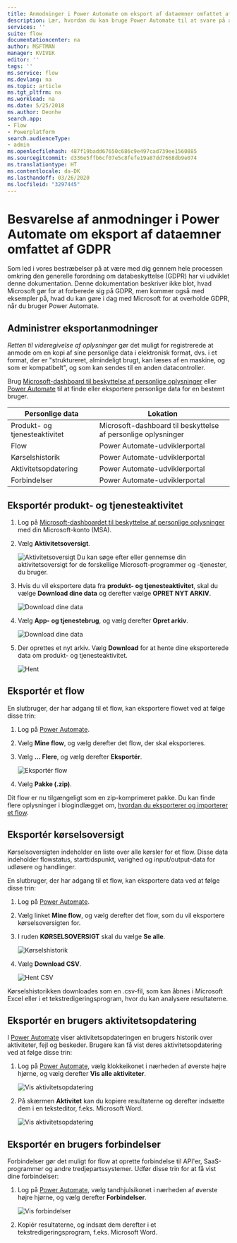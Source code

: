 ```yaml
---
title: Anmodninger i Power Automate om eksport af dataemner omfattet af GDPR for Microsoft-konti (MSA) | Microsoft Docs
description: Lær, hvordan du kan bruge Power Automate til at svare på anmodninger om eksport af dataemner omfattet af GPDR for Microsoft-konti.
services: ''
suite: flow
documentationcenter: na
author: MSFTMAN
manager: KVIVEK
editor: ''
tags: ''
ms.service: flow
ms.devlang: na
ms.topic: article
ms.tgt_pltfrm: na
ms.workload: na
ms.date: 5/25/2018
ms.author: Deonhe
search.app:
- Flow
- Powerplatform
search.audienceType:
- admin
ms.openlocfilehash: 487f19badd67650c686c9e497cad739ee1560885
ms.sourcegitcommit: d336e5ffb6cf07e5c8fefe19a87dd7668db9e074
ms.translationtype: HT
ms.contentlocale: da-DK
ms.lasthandoff: 03/26/2020
ms.locfileid: "3297445"
---
```

# <a name="responding-to-gdpr-data-subject-export-requests-for-power-automate"></a>Besvarelse af anmodninger i Power Automate om eksport af dataemner omfattet af GDPR


Som led i vores bestræbelser på at være med dig gennem hele processen omkring den generelle forordning om databeskyttelse (GDPR) har vi udviklet denne dokumentation. Denne dokumentation beskriver ikke blot, hvad Microsoft gør for at forberede sig på GDPR, men kommer også med eksempler på, hvad du kan gøre i dag med Microsoft for at overholde GDPR, når du bruger Power Automate.

## <a name="manage-export-requests"></a>Administrer eksportanmodninger

*Retten til videregivelse af oplysninger* gør det muligt for registrerede at anmode om en kopi af sine personlige data i elektronisk format, dvs. i et format, der er "struktureret, almindeligt brugt, kan læses af en maskine, og som er kompatibelt", og som kan sendes til en anden datacontroller.

Brug [Microsoft-dashboard til beskyttelse af personlige oplysninger](https://account.microsoft.com/privacy/) eller [Power Automate](https://flow.microsoft.com/) til at finde eller eksportere personlige data for en bestemt bruger.

|Personlige data|Lokation|
|-----------------|-------------------|
|Produkt- og tjenesteaktivitet|Microsoft-dashboard til beskyttelse af personlige oplysninger|
|Flow|Power Automate-udviklerportal|
|Kørselshistorik|Power Automate-udviklerportal|
|Aktivitetsopdatering|Power Automate-udviklerportal|
|Forbindelser|Power Automate-udviklerportal|

## <a name="export-product-and-service-activity"></a>Eksportér produkt- og tjenesteaktivitet

1. Log på [Microsoft-dashboardet til beskyttelse af personlige oplysninger](https://account.microsoft.com/privacy/) med din Microsoft-konto (MSA).
1. Vælg **Aktivitetsoversigt**.

    ![Aktivitetsoversigt](./media/gdpr-dsr-export-msa/activityhistory.png) Du kan søge efter eller gennemse din aktivitetsoversigt for de forskellige Microsoft-programmer og -tjenester, du bruger.
1. Hvis du vil eksportere data fra **produkt- og tjenesteaktivitet**, skal du vælge **Download dine data** og derefter vælge **OPRET NYT ARKIV**.

    ![Download dine data](./media/gdpr-dsr-export-msa/downloaddata.png)

1. Vælg **App- og tjenestebrug**, og vælg derefter **Opret arkiv**.

    ![Download dine data](./media/gdpr-dsr-export-msa/create-archive.png)
1. Der oprettes et nyt arkiv. Vælg **Download** for at hente dine eksporterede data om produkt- og tjenesteaktivitet.

    ![Hent](./media/gdpr-dsr-export-msa/download.png)

## <a name="export-a-flow"></a>Eksportér et flow

En slutbruger, der har adgang til et flow, kan eksportere flowet ved at følge disse trin:

1. Log på [Power Automate](https://flow.microsoft.com/).

1. Vælg **Mine flow**, og vælg derefter det flow, der skal eksporteres.

1. Vælg **... Flere**, og vælg derefter **Eksportér**.

    ![Eksportér flow](./media/gdpr-dsr-export/export-flow.png)

1. Vælg **Pakke (.zip)**.

Dit flow er nu tilgængeligt som en zip-komprimeret pakke. Du kan finde flere oplysninger i blogindlægget om, [hvordan du eksporterer og importerer et flow](https://flow.microsoft.com/blog/import-export-bap-packages/).

## <a name="export-run-history"></a>Eksportér kørselsoversigt

Kørselsoversigten indeholder en liste over alle kørsler for et flow. Disse data indeholder flowstatus, starttidspunkt, varighed og input/output-data for udløsere og handlinger.

En slutbruger, der har adgang til et flow, kan eksportere data ved at følge disse trin:

1. Log på [Power Automate](https://flow.microsoft.com/).
1. Vælg linket **Mine flow**, og vælg derefter det flow, som du vil eksportere kørselsoversigten for.
1. I ruden **KØRSELSOVERSIGT** skal du vælge **Se alle**.

    ![Kørselshistorik](./media/gdpr-dsr-export/run-history.png)

1. Vælg **Download CSV**.

    ![Hent CSV](./media/gdpr-dsr-export/download-csv.png)

Kørselshistorikken downloades som en .csv-fil, som kan åbnes i Microsoft Excel eller i et tekstredigeringsprogram, hvor du kan analysere resultaterne.

## <a name="export-a-users-activity-feed"></a>Eksportér en brugers aktivitetsopdatering

I [Power Automate](https://flow.microsoft.com/) viser aktivitetsopdateringen en brugers historik over aktiviteter, fejl og beskeder. Brugere kan få vist deres aktivitetsopdatering ved at følge disse trin:

1. Log på [Power Automate](https://flow.microsoft.com/), vælg klokkeikonet i nærheden af øverste højre hjørne, og vælg derefter **Vis alle aktiviteter**.

    ![Vis aktivitetsopdatering](./media/gdpr-dsr-export/show-activity-feed.png)

1. På skærmen **Aktivitet** kan du kopiere resultaterne og derefter indsætte dem i en teksteditor, f.eks. Microsoft Word.

    ![Vis aktivitetsopdatering](./media/gdpr-dsr-export/export-activity-feed.png)

## <a name="export-a-users-connections"></a>Eksportér en brugers forbindelser

Forbindelser gør det muligt for flow at oprette forbindelse til API'er, SaaS-programmer og andre tredjepartssystemer. Udfør disse trin for at få vist dine forbindelser:

1. Log på [Power Automate](https://flow.microsoft.com/), vælg tandhjulsikonet i nærheden af øverste højre hjørne, og vælg derefter **Forbindelser**.

    ![Vis forbindelser](./media/gdpr-dsr-export/show-connections.png)
1. Kopiér resultaterne, og indsæt dem derefter i et tekstredigeringsprogram, f.eks. Microsoft Word.
